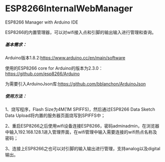 # ESP8266InternalWebManager
ESP8266 Manager with Arduino IDE

ESP8266的内置管理器，可以对wifi接入点和引脚的输出输入进行管理和查询。

##### 基本需求：
 
 Arduino版本1.8.2:https://www.arduino.cc/en/main/software
 
 使用的ESP8266 core for Arduino的版本为2.3.0：https://github.com/esp8266/Arduino
 
 为需要引入ArduinoJson库:https://github.com/bblanchon/ArduinoJson

##### 使用方法：

 1、烧写程序，Flash Size为4M(1M SPIFFS)，然后通过ESP8266 Data Sketch Data Upload将内置的服务器页面烧写到SPIFFS中；
 
 2、重启ESP8266之后使用wifi设备连接ESP8266，密码adminadmin，在浏览器中输入192.168.128.1进入管理界面，在wifi管理中输入需要连接的wifi热点名称及密码；
 
 3、连接上ESP8266之也可以对引脚的输入输出进行管理，支持analog以及digital输出。
